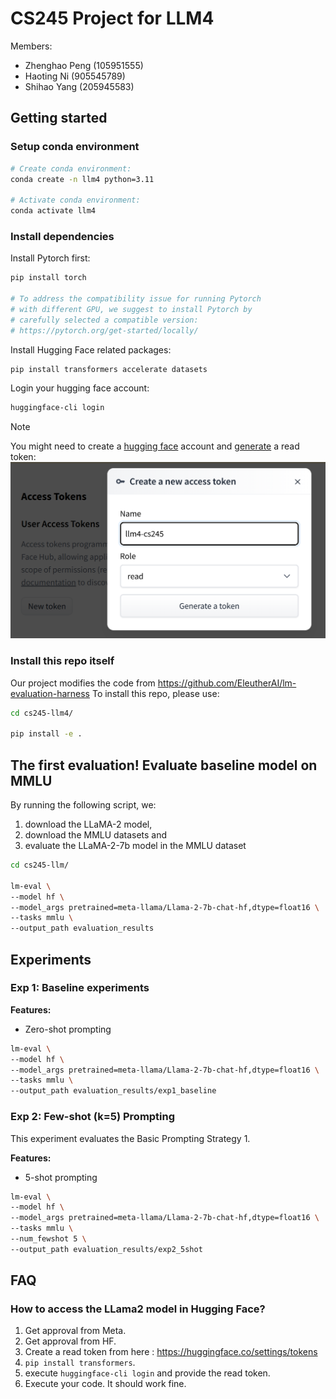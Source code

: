 # CS245 Project for LLM4

Members:
* Zhenghao Peng (105951555)
* Haoting Ni (905545789)
* Shihao Yang (205945583)


## Getting started


### Setup conda environment

```bash
# Create conda environment:
conda create -n llm4 python=3.11

# Activate conda environment:
conda activate llm4
```

### Install dependencies

Install Pytorch first:
```bash
pip install torch

# To address the compatibility issue for running Pytorch
# with different GPU, we suggest to install Pytorch by
# carefully selected a compatible version: 
# https://pytorch.org/get-started/locally/
```

Install Hugging Face related packages:
```bash
pip install transformers accelerate datasets
```

Login your hugging face account:
```bash
huggingface-cli login
```

> [!NOTE]
> You might need to create a [hugging face](https://huggingface.co/) account and [generate](https://huggingface.co/settings/tokens) a read token:
> ![](figs/hf-token.png)


### Install this repo itself


Our project modifies the code from https://github.com/EleutherAI/lm-evaluation-harness
To install this repo, please use:
```bash
cd cs245-llm4/

pip install -e .
```

## The first evaluation! Evaluate baseline model on MMLU

By running the following script, we:
1. download the LLaMA-2 model, 
2. download the MMLU datasets and 
3. evaluate the LLaMA-2-7b model in the MMLU dataset

```bash
cd cs245-llm/

lm-eval \
--model hf \
--model_args pretrained=meta-llama/Llama-2-7b-chat-hf,dtype=float16 \
--tasks mmlu \
--output_path evaluation_results
```


## Experiments


### Exp 1: Baseline experiments

**Features:**
* Zero-shot prompting

```bash
lm-eval \
--model hf \
--model_args pretrained=meta-llama/Llama-2-7b-chat-hf,dtype=float16 \
--tasks mmlu \
--output_path evaluation_results/exp1_baseline
```


### Exp 2: Few-shot (k=5) Prompting


This experiment evaluates the Basic Prompting Strategy 1.

**Features:**
* 5-shot prompting

```bash
lm-eval \
--model hf \
--model_args pretrained=meta-llama/Llama-2-7b-chat-hf,dtype=float16 \
--tasks mmlu \
--num_fewshot 5 \
--output_path evaluation_results/exp2_5shot
```






## FAQ


### How to access the LLama2 model in Hugging Face?

1. Get approval from Meta.
2. Get approval from HF.
3. Create a read token from here : https://huggingface.co/settings/tokens
4. `pip install transformers`.
5. execute `huggingface-cli login` and provide the read token.
6. Execute your code. It should work fine.
